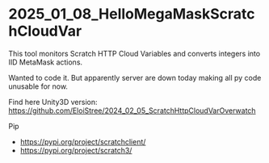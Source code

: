 # 2025_01_08_HelloMegaMaskScratchCloudVar
This tool monitors Scratch HTTP Cloud Variables and converts integers into IID MetaMask actions.

Wanted to code it.
But apparently server are down today making all py code unusable for now.

Find here Unity3D version:
https://github.com/EloiStree/2024_02_05_ScratchHttpCloudVarOverwatch

Pip
- https://pypi.org/project/scratchclient/
- https://pypi.org/project/scratch3/



